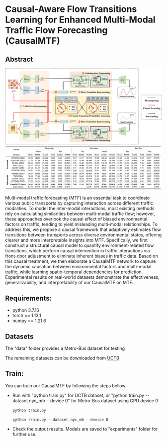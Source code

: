 # Causal-Aware Flow Transitions Learning for Enhanced Multi-Modal Traffic Flow Forecasting (CausalMTF)



## Abstract
<p align="center">
<img src="./misc/framework.png" width="800" class="center">
<img src="./misc/results.jpg" width="800" class="center">
</p>

Multi-modal traffic forecasting (MTF) is an essential task to coordinate various public transports by capturing interaction across different traffic modalities. To model the inter-modal interactions, most existing methods rely on calculating similarities between multi-modal traffic flow; however, these approaches overlook the causal effect of biased environmental factors on traffic, tending to yield misleading multi-modal relationships. To address this, we propose a causal framework that adaptively estimates flow transitions between transports across diverse environmental states, offering clearer and more interpretable insights into MTF. Specifically, we first construct a structural causal model to quantify environment-related flow transitions, which perform causal intervention in traffic interactions via front-door adjustment to eliminate inherent biases in traffic data. Based on this causal treatment, we then elaborate a CausalMTF network to capture the dynamic causation between environmental factors and multi-modal traffic, while learning spatio-temporal dependencies for prediction. Experimental results on real-world datasets demonstrate the effectiveness, generalizability, and interpretability of our CausalMTF on MTF.

## Requirements:
- python 3.7.16
- torch == 1.13.1
- numpy == 1.21.6

## Datasets
The "data" folder provides a Metro-Bus dataset for testing

The remaining datasets can be downloaded from [UCTB](https://github.com/uctb/Urban-Dataset/tree/main)

## Train:
You can train our CausalMTF by following the steps bellow.

 - Run with "python train.py" for UCTB dataset, or "python train.py --dataset nyc_mb --device 0" for Metro-Bus dataset using GPU device 0

   ```
   python train.py
   ```

   ```
   python train.py --dataset nyc_mb --device 0
   ```

 - Check the output results. Models are saved to "experiments" folder for further use.

